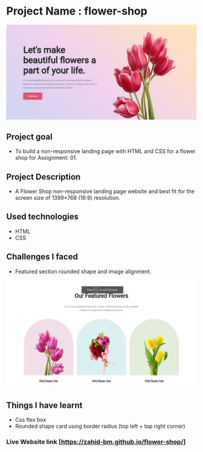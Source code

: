 # Project Name : flower-shop

![Project's banner photo](images/project-heighlight.png)

## Project goal

* To build a non-responsive landing page with HTML and CSS for a flower shop for Assignment: 01. 

## Project Description

* A Flower Shop non-responsive landing page website and best fit for the screen size of 1399*768 (16:9) resolution.

## Used technologies

* HTML
* CSS

## Challenges I faced

* Featured section rounded shape and image alignment.

![Screen Shot of the part where I faced challenge](images/project-challenges-shot.png)

## Things I have learnt

* Css flex box
* Rounded shape card using border radius (top left + top right corner)

### Live Website link [https://zahid-bm.github.io/flower-shop/]
